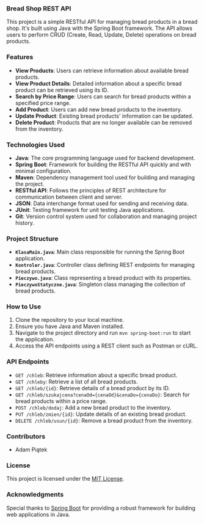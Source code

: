 ### Bread Shop REST API

This project is a simple RESTful API for managing bread products in a bread shop. It's built using Java with the Spring Boot framework. The API allows users to perform CRUD (Create, Read, Update, Delete) operations on bread products.

### Features

- **View Products**: Users can retrieve information about available bread products.
- **View Product Details**: Detailed information about a specific bread product can be retrieved using its ID.
- **Search by Price Range**: Users can search for bread products within a specified price range.
- **Add Product**: Users can add new bread products to the inventory.
- **Update Product**: Existing bread products' information can be updated.
- **Delete Product**: Products that are no longer available can be removed from the inventory.

### Technologies Used

- **Java**: The core programming language used for backend development.
- **Spring Boot**: Framework for building the RESTful API quickly and with minimal configuration.
- **Maven**: Dependency management tool used for building and managing the project.
- **RESTful API**: Follows the principles of REST architecture for communication between client and server.
- **JSON**: Data interchange format used for sending and receiving data.
- **JUnit**: Testing framework for unit testing Java applications.
- **Git**: Version control system used for collaboration and managing project history.

### Project Structure

- **`KlasaMain.java`**: Main class responsible for running the Spring Boot application.
- **`Kontroler.java`**: Controller class defining REST endpoints for managing bread products.
- **`Pieczywo.java`**: Class representing a bread product with its properties.
- **`PieczywoStatyczne.java`**: Singleton class managing the collection of bread products.

### How to Use

1. Clone the repository to your local machine.
2. Ensure you have Java and Maven installed.
3. Navigate to the project directory and run `mvn spring-boot:run` to start the application.
4. Access the API endpoints using a REST client such as Postman or cURL.

### API Endpoints

- `GET /chleb`: Retrieve information about a specific bread product.
- `GET /chleby`: Retrieve a list of all bread products.
- `GET /chleb/{id}`: Retrieve details of a bread product by its ID.
- `GET /chleb/szukajcena?cenaOd={cenaOd}&cenaDo={cenaDo}`: Search for bread products within a price range.
- `POST /chleb/dodaj`: Add a new bread product to the inventory.
- `PUT /chleb/zmien/{id}`: Update details of an existing bread product.
- `DELETE /chleb/usun/{id}`: Remove a bread product from the inventory.

### Contributors

- Adam Piątek

### License

This project is licensed under the [MIT License](LICENSE).

### Acknowledgments

Special thanks to [Spring Boot](https://spring.io/projects/spring-boot) for providing a robust framework for building web applications in Java.
